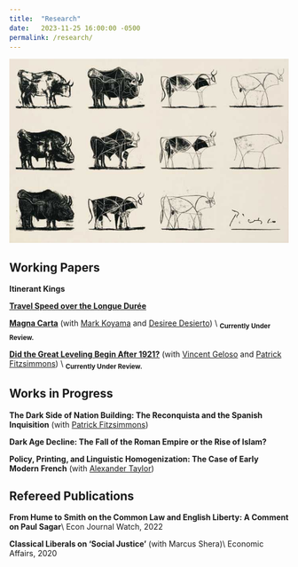 ```yaml
---
title:  "Research"
date:   2023-11-25 16:00:00 -0500
permalink: /research/
---
```


![Picasso](/assets/images/\bulls.jpg)

## Working Papers

**Itinerant Kings**

**[Travel Speed over the Longue Durée](https://papers.ssrn.com/sol3/papers.cfm?abstract_id=4635304)**

**[Magna Carta](https://papers.ssrn.com/sol3/papers.cfm?abstract_id=4503918)**
(with [Mark Koyama](https://mason.gmu.edu/~mkoyama2/About.html) and [Desiree Desierto](https://desireedesierto.com)) \\
<sub>**Currently Under Review.**

**[Did the Great Leveling Begin After 1921?](https://papers.ssrn.com/sol3/papers.cfm?abstract_id=4579359)** (with [Vincent Geloso](https://vincentgeloso.com) and [Patrick Fitzsimmons](https://www.patrubenfitz.com)) \\
<sub>**Currently Under Review.**


## Works in Progress

**The Dark Side of Nation Building: The Reconquista and the Spanish Inquisition** (with [Patrick Fitzsimmons](https://www.patrubenfitz.com))

**Dark Age Decline: The Fall of the Roman Empire or the Rise of Islam?**

**Policy, Printing, and Linguistic Homogenization: The Case of Early Modern French**
(with [Alexander Taylor](https://alexntaylor.github.io))

## Refereed Publications

**From Hume to Smith on the Common Law and English Liberty: A Comment on Paul Sagar**\\
Econ Journal Watch, 2022

**Classical Liberals on ‘Social Justice’** (with Marcus Shera)\\
Economic Affairs, 2020
